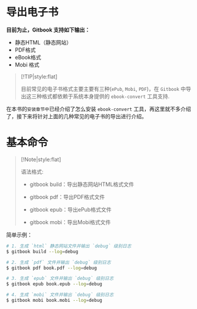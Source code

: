 # 导出电子书



**目前为止，Gitbook 支持如下输出：**

- 静态HTML（静态网站）
- PDF格式
- eBook格式
- Mobi 格式



>  [!TIP|style:flat]
>
> 目前常见的电子书格式主要主要有三种(`ePub`, `Mobi`, `PDF`)，在 `Gitbook` 中导出这三种格式都依赖于系统本身提供的 `ebook-convert` 工具支持.



在本书的`安装章节中`已经介绍了怎么安装 `ebook-convert` 工具，再这里就不多介绍了，接下来将针对上面的几种常见的电子书的导出进行介绍。



# 基本命令



> [!Note|style:flat]
>
> 语法格式: 
>
> - gitbook build：导出静态网站HTML格式文件
>
> - gitbook pdf：导出PDF格式文件
>
> - gitbook epub：导出ePub格式文件
>
> - gitbook mobi：导出Mobi格式文件



简单示例：

```bash
# 1. 生成 `html` 静态网站文件并输出 `debug` 级别日志
$ gitbook build --log=debug

# 2. 生成 `pdf` 文件并输出 `debug` 级别日志
$ gitbook pdf book.pdf --log=debug

# 3. 生成 `epub` 文件并输出 `debug` 级别日志
$ gitbook epub book.epub --log=debug

# 4. 生成 `mobi` 文件并输出 `debug` 级别日志
$ gitbook mobi book.mobi --log=debug
```



<!-- ex_nonav -->
<!-- ex_nolevel -->
